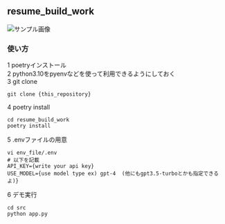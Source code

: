 ## resume_build_work
![サンプル画像](materials/imgs/sample.png "hero")

### 使い方
1 poetryインストール  
2 python3.10をpyenvなどを使って利用できるようにしておく  
3 git clone
```
git clone {this_repository}
```

4 poetry install
```
cd resume_build_work
poetry install
```

5 .envファイルの用意
```
vi env_file/.env
# 以下を記載
API_KEY={write your api key}
USE_MODEL={use model type ex) gpt-4  (他にもgpt3.5-turboとかも指定できるよ)}
```

6 デモ実行
```
cd src
python app.py
```